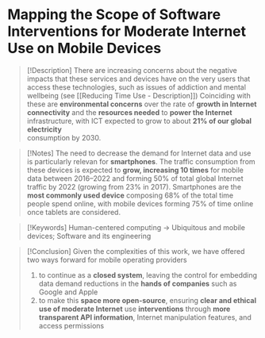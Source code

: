 # Mapping the Scope of Software Interventions for Moderate Internet Use on Mobile Devices
> [!Description]
> There are increasing concerns about the negative impacts that these services and devices have on the very users that access these technologies, such as issues of addiction and mental wellbeing (see [[Reducing Time Use - Description]])
> Coinciding with these are **environmental concerns** over the rate of **growth in Internet connectivity** and the **resources needed** to **power the Internet** infrastructure, with ICT expected to grow to about **21% of our global electricity**  
consumption by 2030.

>[!Notes]
>The need to decrease the demand for Internet data and use is particularly relevan for **smartphones**. The traffic consumption from these devices is expected to **grow, increasing 10 times** for mobile data between 2016–2022 and forming 50% of total global Internet traffic by 2022 (growing from 23% in 2017).
>	Smartphones are the **most commonly used device** composing 68% of the total time people spend online, with mobile devices forming 75% of time online once tablets are considered.
>


>[!Keywords]
> Human-centered computing → Ubiquitous and mobile devices; Software and its engineering

>[!Conclusion]
>Given the complexities of this work, we have offered two ways forward for mobile operating providers
>	1) to continue as a **closed system**, leaving the control for embedding data demand reductions in the **hands of companies** such as Google and Apple
>	2) to make this **space more open-source**, ensuring **clear and ethical use of moderate Internet** use **interventions** through **more transparent API information**, Internet manipulation features, and access permissions